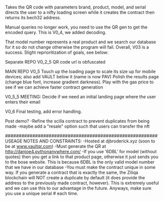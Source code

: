 Takes the QR code with parameters brand, product, model, and serial
directs the user to a nifty loading screen while it creates the contract 
then returns its bech32 address. 

Manual queries no longer work, you need to use the QR gen to get the encoded query. This is V0_4, we added decoding. 

That model number represents a real product and we search our database for it so do not change otherwise the program will fail. Overall, V03 is a success. Slight reprioritization of goals, see below:

Separate REPO
V0_2_5 QR code url is obfuscated

MAIN REPO
V0_5 Touch up the loading page to scale its size up for mobile devices; also add VAULT below it (name is now PAV) Polish the results page (change blue font, increase gradient darkness). Play with the gas price to see if we can achieve faster contract generation

V0_5_5 MEETING: Decide if we need an initial landing page where the user enters their email

V0_6 Final testing, add error handling. 


Post demo?
-Refine the scilla contract to prevent duplicates from being made
-maybe add a "resale" option such that users can transfer the nft

########################################################
USEAGE NOTES AND CONSTRAINTS:
-Hosted at djbroderick.xyz (soon to be at www.vaultqr.com)
-Must generate the QR at http://danjoe4.pythonanywhere.com/
-If you use '6DBL' for model (without quotes) then you get a link to that product page,
otherwise it just sends you to the bose website. This is because 6DBL is the only valid model number 
that we have in our database
-You must make the contract unique in some way. If you generate a contract that is exactly the same,
the Ziliqa blockchain will NOT create a duplicate by default (it does provide the address to the previously
made contract, however). This is extremely useful and we can use this to our advantage in the future. 
Anyways, make sure you use a unique serial # each time.
